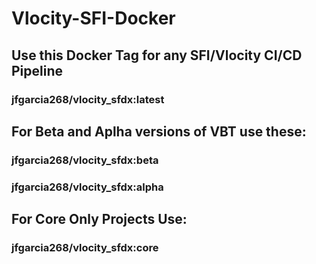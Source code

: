 # Vlocity-SFI-Docker

## Use this Docker Tag for any SFI/Vlocity CI/CD Pipeline

### jfgarcia268/vlocity_sfdx:latest

## For Beta and Aplha versions of VBT use these:

### jfgarcia268/vlocity_sfdx:beta

### jfgarcia268/vlocity_sfdx:alpha

## For Core Only Projects Use:

### jfgarcia268/vlocity_sfdx:core